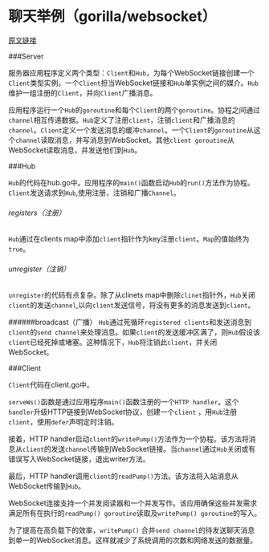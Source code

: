 # 聊天举例（gorilla/websocket）

[原文链接](https://github.com/gorilla/websocket/tree/master/examples/chat)

###Server

服务器应用程序定义两个类型：`Client`和`Hub`，为每个WebSocket链接创建一个`Client`类型实例。一个`Client`担当WebSocket链接和`Hub`单实例之间的媒介。`Hub`维护一组注册的`Client`，并向`Client`广播消息。  

应用程序运行一个`Hub`的`goroutine`和每个`Client`的两个`goroutine`。协程之间通过`channel`相互传递数据。`Hub`定义了注册`client`，注销`client`和广播消息的`channel`。`Client`定义一个发送消息的缓冲`channel`。一个`Client`的`goroutine`从这个`channel`读取消息，并写消息到WebSocket。其他`client goroutine`从WebSocket读取消息，并发送他们到`Hub`。

###Hub

`Hub`的代码在hub.go中。应用程序的`main()`函数启动`Hub`的`run()`方法作为协程。`Client`发送请求到`Hub`,使用注册，注销和广播`Channel`。  

###### registers（注册）
`Hub`通过在clients map中添加`client`指针作为key注册`client`。`Map`的值始终为`true`。  

###### unregister（注销）
`unregister`的代码有点复杂。除了从clinets map中删除`clinet`指针外，`Hub`关闭`client`的发送`channel`,以向`client`发送信号，将没有更多的消息发送到`client`。  

######broadcast（广播）
`Hub`通过死循环`registered clients`和发送消息到`client`的`send channel`来处理消息。如果`client`的发送缓冲区满了，则`Hub`假设该`client`已经死掉或堵塞。这种情况下，`Hub`将注销此`client`，并关闭WebSocket。

###Client 

`Client`代码在client.go中。  

`serveWs()`函数是通过应用程序`main()`函数注册的一个`HTTP handler`。这个`handler`升级HTTP链接到WebSocket协议，创建一个`client` ，用`Hub`注册`client`，使用`defer`声明定时注销。  

接着，HTTP handler启动`client`的`writePump()`方法作为一个协程。该方法将消息从`client`的发送`channel`传输到WebSocket链接。当`channel`通过`Hub`关闭或有错误写入WebSocket链接，退出writer方法。  

最后，HTTP handler调用`client`的`readPump()`方法。该方法将入站消息从WebSocket传输到`Hub`。  

WebSocket连接支持一个并发阅读器和一个并发写作。该应用确保这些并发需求满足所有在执行的`readPump() goroutine`读取及`writePump() goroutine`的写入。  

为了提高在高负载下的效率，`writePump()` 合并`send channel`的待发送聊天消息到单一的WebSocket消息。这样就减少了系统调用的次数和网络发送的数据量。